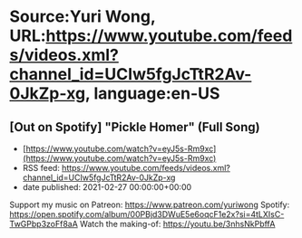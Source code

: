 # Source:Yuri Wong, URL:https://www.youtube.com/feeds/videos.xml?channel_id=UCIw5fgJcTtR2Av-0JkZp-xg, language:en-US

## [Out on Spotify] "Pickle Homer" (Full Song)
 - [https://www.youtube.com/watch?v=eyJ5s-Rm9xc](https://www.youtube.com/watch?v=eyJ5s-Rm9xc)
 - RSS feed: https://www.youtube.com/feeds/videos.xml?channel_id=UCIw5fgJcTtR2Av-0JkZp-xg
 - date published: 2021-02-27 00:00:00+00:00

Support my music on Patreon: https://www.patreon.com/yuriwong Spotify: https://open.spotify.com/album/00PBjd3DWuE5e6oqcF1e2x?si=4tLXIsC-TwGPbp3zoFf8aA
Watch the making-of: https://youtu.be/3nhsNkPbffA

